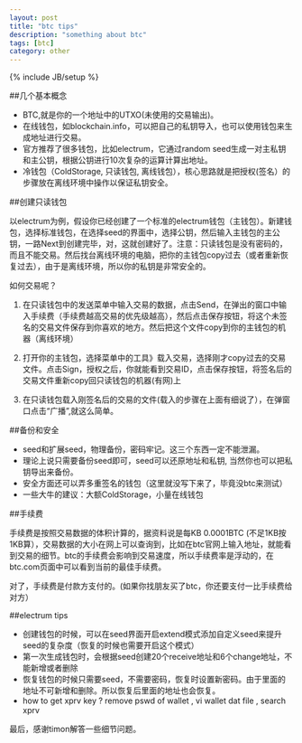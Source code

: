 ```yaml
---
layout: post
title: "btc tips"
description: "something about btc"
tags: [btc]
category: other
---
```

{% include JB/setup %}

##几个基本概念

- BTC,就是你的一个地址中的UTXO(未使用的交易输出)。
- 在线钱包，如blockchain.info，可以把自己的私钥导入，也可以使用钱包来生成地址进行交易。 
- 官方推荐了很多钱包，比如electrum，它通过random seed生成一对主私钥和主公钥，根据公钥进行10次复杂的运算计算出地址。
- 冷钱包（ColdStorage, 只读钱包, 离线钱包），核心思路就是把授权(签名）的步骤放在离线环境中操作以保证私钥安全。

##创建只读钱包

以electrum为例，假设你已经创建了一个标准的electrum钱包（主钱包）。新建钱包，选择标准钱包，在选择seed的界面中，选择公钥，然后输入主钱包的主公钥，一路Next到创建完毕，对，这就创建好了。注意：只读钱包是没有密码的，而且不能交易。然后找台离线环境的电脑，把你的主钱包copy过去（或者重新恢复过去），由于是离线环境，所以你的私钥是非常安全的。

如何交易呢？

1. 在只读钱包中的发送菜单中输入交易的数据，点击Send，在弹出的窗口中输入手续费（手续费越高交易的优先级越高），然后点击保存按钮，将这个未签名的交易文件保存到你喜欢的地方。然后把这个文件copy到你的主钱包的机器（离线环境）

2. 打开你的主钱包，选择菜单中的工具》载入交易，选择刚才copy过去的交易文件。点击Sign，授权之后，你就能看到交易ID，点击保存按钮，将签名后的交易文件重新copy回只读钱包的机器(有网)上

3. 在只读钱包载入刚签名后的交易的文件(载入的步骤在上面有细说了），在弹窗口点击“广播”,就这么简单。

##备份和安全

- seed和扩展seed，物理备份，密码牢记。这三个东西一定不能泄漏。
- 理论上说只需要备份seed即可，seed可以还原地址和私钥, 当然你也可以把私钥导出来备份。
- 安全方面还可以弄多重签名的钱包（这里就没写下来了，毕竟没btc来测试）
- 一些大牛的建议：大额ColdStorage，小量在线钱包

##手续费

手续费是按照交易数据的体积计算的，据资料说是每KB 0.0001BTC (不足1KB按1KB算），交易数据的大小在网上可以查询到，比如在btc官网上输入地址，就能看到交易的细节。btc的手续费会影响到交易速度，所以手续费率是浮动的，在btc.com页面中可以看到当前的最佳手续费。

对了，手续费是付款方支付的。(如果你找朋友买了btc，你还要支付一比手续费给对方）

##electrum tips

- 创建钱包的时候，可以在seed界面开启extend模式添加自定义seed来提升seed的复杂度（恢复的时候也需要开启这个模式）
- 第一次生成钱包时，会根据seed创建20个receive地址和6个change地址，不能新增或者删除
- 恢复钱包的时候只需要seed，不需要密码，恢复时设置新密码。由于里面的地址不可新增和删除。所以恢复后里面的地址也会恢复。
- how to get xprv key ? remove pswd of wallet , vi wallet dat file , search xprv

最后，感谢timon解答一些细节问题。
